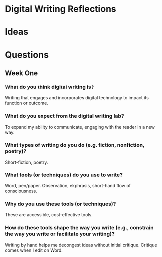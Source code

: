 # Digital Writing Reflections
# Ideas


# Questions
## Week One
### What do you think digital writing is?
Writing that engages and incorporates digital technology to impact its function or outcome.
### What do you expect from the digital writing lab?
To expand my ability to communicate, engaging with the reader in a new way.
### What types of writing do you do (e.g. fiction, nonfiction, poetry)?
Short-fiction, poetry.
### What tools (or techniques) do you use to write?
Word, pen/paper. 
Observation, ekphrasis, short-hand flow of consciousness.
### Why do you use these tools (or techniques)?
These are accessible, cost-effective tools.
### How do these tools shape the way you write (e.g., constrain the way you write or facilitate your writing)?
Writing by hand helps me decongest ideas without initial critique. Critique comes when I edit on Word.

